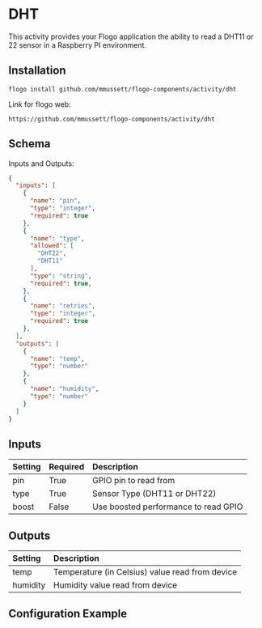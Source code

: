 # DHT
This activity provides your Flogo application the ability to read a DHT11 or 22 sensor in a Raspberry PI environment.
## Installation

```
flogo install github.com/mmussett/flogo-components/activity/dht
```

Link for flogo web:

```
https://github.com/mmussett/flogo-components/activity/dht
```


## Schema
Inputs and Outputs:

```json
{
  "inputs": [
    {
      "name": "pin",
      "type": "integer",
      "required": true
    },
    {
      "name": "type",
      "allowed": [
        "DHT22",
        "DHT11"
      ],
      "type": "string",
      "required": true,
    },
    {
      "name": "retries",
      "type": "integer",
      "required": true
    },
  ],
  "outputs": [
    {
      "name": "temp",
      "type": "number"
    },
    {
      "name": "humidity",
      "type": "number"
    }
  ]
}

```

## Inputs
| Setting     | Required | Description    |
|:------------|:---------|:---------------|
| pin         | True | GPIO pin to read from |
| type        | True | Sensor Type (DHT11 or DHT22) |
| boost       | False | Use boosted performance to read GPIO |

## Outputs
| Setting     | Description    |
|:------------|:---------------|
| temp | Temperature (in Celsius) value read from device |
| humidity     | Humidity value read from device |

## Configuration Example
```json
```
